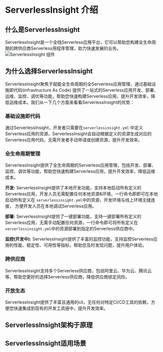# ServerlessInsight 介绍

## 什么是ServerlessInsight

ServerlessInsight是一个全栈Serverless应用平台，它可以帮助您构建全生命周期的跨供应商Serverless用程序管理，助力快速发展的业务。
![ServerlessInsight 组件](/si.drawio.png)

## 为什么选择ServerlessInsight

ServerlessInsight聚焦于赋能全生命周期的全Serverless应用管理，通过基础设施即代码(infrastructure As Code)
提供了一站式的Serverless应用开发、部署、运维、监控、调优等功能，帮助您快速构建Serverless应用，提升开发效率，降低运维成本。我们从一下几个方面来看看ServerlessInsight的优势：

### 基础设施即代码

通过ServerlessInsight，开发者只需要在`serverlessinsight.yml`
中定义Serverless应用的资源，ServerlessInsight会自动根据定义的资源生成对应的Serverless应用代码，无需开发者手动申请或创建资源，提升开发效率。

### 全生命周期管理

ServerlessInsight提供了全生命周期的Serverless应用管理，包括开发、部署、监控、调优等功能，帮助您快速构建Serverless应用，提升开发效率，降低运维成本。

**开发:** ServerlessInsight提供了本地开发功能，支持本地启动所有定义的Serverless应用，开发人员无需配置任何本地资源&环境，一行命令即即可在本地启动所有定义在
`serverlessinsight.yml`中的资源，开发环境与线上环境无缝连接， 方便开发人员在本地调试Serverless应用。

**部署:** ServerlessInsight提供了一键部署功能，支持一键部署所有定义的Serverless应用，无需手动配置任何资源，一行命令即可将所有定义在
`serverlessinsight.yml`中的资源部署到指定的Serverless供应商中。

**监控(开发中):** ServerlessInsight提供了丰富的监控功能，支持监控Serverless应用的性能、稳定性、可用性等指标，帮助您及时发现问题，提升用户体验。

### 跨供应商

ServerlessInsight支持多个Serverless供应商，包括阿里云、华为云、腾讯云等，帮助您更好的选择Serverless供应商，降低供应商锁定风险。

### 开放生态

ServerlessInsight提供了丰富且通用的cli，无任何对特定CI/CD工具的依赖，方便您快速集成到现有的开发工具链中，提升开发效率。

## ServerlessInsight架构于原理

## ServerlessInsight适用场景



